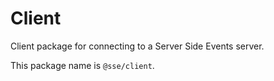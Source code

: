 # Client

Client package for connecting to a Server Side Events server.

This package name is `@sse/client`.
